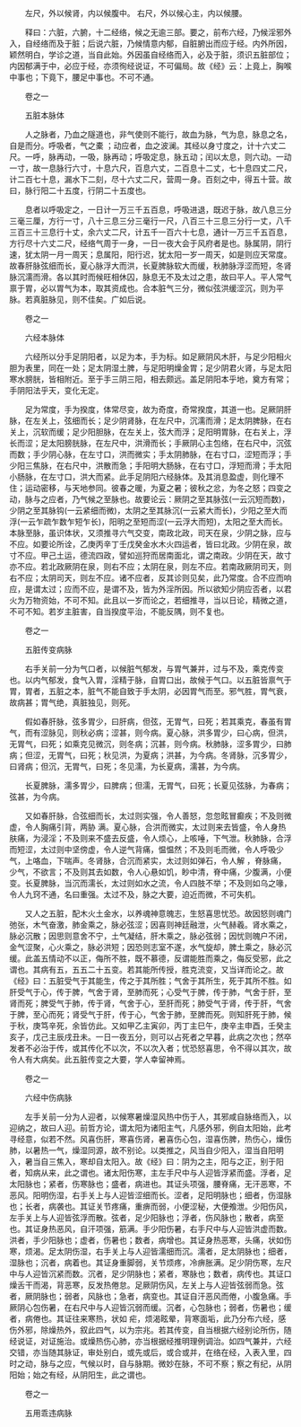 <!-- { "loadSidebar": true } -->
　　左尺，外以候肾，内以候腹中。 右尺，外以候心主，内以候腰。

　　释曰：六脏，六腑，十二经络，候之无逾三部。要之，前布六经，乃候淫邪外入，自经络而及于脏；后说六脏，乃候情意内郁，自脏腑出而应于经。内外所因，颖然明白，学诊之道，当自此始。外因虽自经络而入，必及于脏，须识五脏部位；内因郁满于中，必应于经，亦须徇经说证，不可偏局。故《经》云：上竟上，胸喉中事也；下竟下，腰足中事也。不可不通。

　　卷之一

　　五脏本脉体

　　人之脉者，乃血之隧道也，非气使则不能行，故血为脉，气为息，脉息之名，自是而分。呼吸者，气之橐 ；动应者，血之波澜。其经以身寸度之，计十六丈二尺。一呼，脉再动，一吸，脉再动；呼吸定息，脉五动；闰以太息，则六动。一动一寸，故一息脉行六寸，十息六尺，百息六丈，二百息十二丈，七十息四丈二尺，计二百七十息，漏水下二刻，尽十六丈二尺，营周一身。百刻之中，得五十营。故曰，脉行阳二十五度，行阴二十五度也。

　　息者以呼吸定之，一日计一万三千五百息，呼吸进退，既迟于脉，故八息三分三毫三厘，方行一寸，八十三息三分三毫行一尺，八百三十三息三分行一丈，八千三百三十三息行十丈，余六丈二尺，计五千一百六十七息，通计一万三千五百息，方行尽十六丈二尺，经络气周于一身，一日一夜大会于风府者是也。脉属阴，阴行速，犹太阴一月一周天；息属阳，阳行迟，犹太阳一岁一周天，如是则应天常度。故春肝脉弦细而长，夏心脉浮大而洪，长夏脾脉软大而缓，秋肺脉浮涩而短，冬肾脉沉濡而滑。各以其时而候旺相休囚，脉息无不及太过之患，故曰平人。平人常气禀于胃，必以胃气为本，取其资成也。合本脏气三分，微似弦洪缓涩沉，则为平脉。若真脏脉见，则不佳矣。广如后说。

　　卷之一

　　六经本脉体

　　六经所以分手足阴阳者，以足为本，手为标。如足厥阴风木肝，与足少阳相火胆为表里，同在一处；足太阴湿土脾，与足阳明燥金胃；足少阴君火肾，与足太阳寒水膀胱，皆相附近。至于手三阴三阳，相去颇远。盖足阴阳本乎地，奠方有常；手阴阳法乎天，变化无定。

　　足为常度，手为揆度，体常尽变，故为奇度，奇常揆度，其道一也。足厥阴肝脉，在左关上，弦细而长；足少阴肾脉，在左尺中，沉濡而滑；足太阴脾脉，在右关上，沉软而缓；足少阳胆脉，在左关上，弦大而浮；足阳明胃脉，在右关上，浮长而涩；足太阳膀胱脉，在左尺中，洪滑而长；手厥阴心主包络，在右尺中，沉弦而数；手少阴心脉，在左寸口，洪而微实；手太阴肺脉，在右寸口，涩短而浮；手少阳三焦脉，在右尺中，洪散而急；手阳明大肠脉，在右寸口，浮短而滑；手太阳小肠脉，在左寸口，洪大而紧。此手足阴阳六经脉体。及其消息盈虚，则化理不住；运动密移，与天地参同。彼春之暖，为夏之暑；彼秋之忿，为冬之怒；四变之动，脉与之应者，乃气候之至脉也。故要论云：厥阴之至其脉弦(一云沉短而数)，少阴之至其脉钩(一云紧细而微)，太阴之至其脉沉(一云紧大而长)，少阳之至大而浮(一云乍疏乍数乍短乍长)，阳明之至短而涩(一云浮大而短)，太阳之至大而长。本脉至脉，虽识体状，又须推寻六气交变，南政北政，司天在泉，少阴之脉，应与不应。如要论所诠，乙庚丙辛丁壬戊癸金水木火四运者，皆曰北政。少阴在泉，故寸不应。甲己土运，德流四政，譬如巡狩而居南面北，谓之南政。少阴在天，故寸亦不应。若北政厥阴在泉，则右不应；太阴在泉，则左不应。若南政厥阴司天，则右不应；太阴司天，则左不应。诸不应者，反其诊则见矣，此乃常度。合不应而响应，是谓太过；应而不应，是谓不及，皆为外淫所因。所以欲知少阴应否者，以君火为万物资始，不可不知。此且以一岁而论之，若细推寻，当以日论，精微之道，不可不知。若岁主脏害，自当揆度平治，不能反隅，则不复也。

　　卷之一

　　五脏传变病脉

　　右手关前一分为气口者，以候脏气郁发，与胃气兼并，过与不及，乘克传变也。以内气郁发，食气入胃，淫精于脉，自胃口出，故候于气口。以五脏皆禀气于胃，胃者，五脏之本，脏气不能自致于手太阴，必因胃气而至。邪气胜，胃气衰，故病甚；胃气绝，真脏独见，则死。

　　假如春肝脉，弦多胃少，曰肝病，但弦，无胃气，曰死；若其乘克，春虽有胃气，而有涩脉见，则秋必病；涩甚，则今病。夏心脉，洪多胃少，曰心病，但洪，无胃气，曰死；如乘克见微沉，则冬病；沉甚，则今病。秋肺脉，涩多胃少，曰肺病；但涩，无胃气，曰死；秋见洪，为夏病；洪甚，为今病。冬肾脉，沉多胃少，曰肾病；但沉，无胃气，曰死；冬见濡，为长夏病，濡甚，为今病。

　　长夏脾脉，濡多胃少，曰脾病；但濡，无胃气，曰死；长夏见弦脉，为春病；弦甚，为今病。

　　又如春肝脉，合弦细而长，太过则实强，令人善怒，忽忽眩冒癫疾；不及则微虚，令人胸痛引背，两胁 满。夏心脉，合洪而微实，太过则来去皆盛，令人身热肤痛，为浸淫；不及则来不盛去反盛，令人烦心，上咳唾，下气泄。秋肺脉，合浮而短涩，太过则中坚傍虚，令人逆气背痛，愠愠然；不及则毛而微，令人呼吸少气，上咯血，下喘声。冬肾脉，合沉而紧实，太过则如弹石，令人解 ，脊脉痛，少气，不欲言；不及则其去如数，令人心悬如饥，眇中清，脊中痛，少腹满，小便变。长夏脾脉，当沉而濡长，太过则如水之流，令人四肢不举；不及则如乌之喙，令人九窍不通，名曰重强。太过不及，脉之大要，迫近而微，不可失机。

　　又人之五脏，配木火土金水，以养魂神意魄志，生怒喜思忧恐。故因怒则魂门弛张，木气奋激，肺金乘之，脉必弦涩；因喜则神廷融泄，火气赫羲。肾水乘之，脉必沉散；因思则意舍不宁，土气凝结，肝木乘之，脉必弦弱；因忧则魄户不闭，金气涩聚，心火乘之，脉必洪短；因恐则志室不遂，水气旋却，脾土乘之，脉必沉缓。此盖五情动不以正，侮所不胜，既不慕德，反谓能胜而乘之，侮反受邪，此之谓也。其病有五，五五二十五变。若其能所传授，胜克流变，又当详而论之。故《经》曰：五脏受气于其能生，传之于其所胜；气舍于其所生，死于其所不胜。如肝受气于心，传于脾，气舍于肾，至肺而死；心受气于脾，传于肺，气舍于肝，至肾而死；脾受气于肺，传于肾，气舍于心，至肝而死；肺受气于肾，传于肝，气舍于脾，至心而死；肾受气于肝，传于心，气舍于肺，至脾而死。则知肝死于肺，候于秋，庚笃辛死，余皆仿此。又如甲乙主寅卯，丙丁主巳午，庚辛主申酉，壬癸主亥子，戊己主辰戌丑未。一日一夜五分，则可以占死者之早暮，此病之次也；然卒发者不必治于传，或其传化不以次，不以次入者；忧恐怒喜思，令不得以其次，故令人有大病矣。此五脏传变之大要，学人幸留神焉。

　　卷之一

　　六经中伤病脉

　　左手关前一分为人迎者，以候寒暑燥湿风热中伤于人，其邪咸自脉络而入，以迎纳之，故曰人迎。前哲方论，谓太阳为诸阳主气，凡感外邪，例自太阳始，此考寻经意，似若不然。风喜伤肝，寒喜伤肾，暑喜伤心包，湿喜伤脾，热伤心，燥伤肺，以暑热一气，燥湿同源，故不别论。以类推之，风当自少阳入，湿当自阳明入，暑当自三焦入，寒却自太阳入。故《经》曰：阴为之主，阳与之正，别于阳者，知病从来，此之谓也。诸太阳伤寒，主左手尺中与人迎皆浮紧而盛。浮者，足太阳脉也；紧者，伤寒脉也；盛者，病进也。其证头项强，腰脊痛，无汗恶寒，不恶风。阳明伤湿，右手关上与人迎皆涩细而长。涩者，足阳明脉也；细者，伤湿脉也；长者，病袭也。其证关节疼痛，重痹而弱，小便涩秘，大便飧泄。少阳伤风，左手关上与人迎皆弦浮而散。弦者，足少阳脉也；浮者，伤风脉也；散者，病至也。其证身热恶风，自汗项强，筋满。手少阳伤暑，右手尺中与人迎皆洪虚而数。洪者，手少阳脉也；虚者，伤暑也；数者，病增也。其证身热恶寒，头痛，状如伤寒，烦渴。足太阴伤湿，右手关上与人迎皆濡细而沉。濡者，足太阴脉也；细者，湿脉也；沉者，病着也。其证身重脚弱，关节烦疼，冷痹胀满。足少阴伤寒，左尺中与人迎皆沉紧而数。沉者，足少阴脉也；紧者，寒脉也；数者，病传也。其证口燥舌干而渴，背恶寒，反发热倦怠。足厥阴伤风，左关上与人迎皆弦弱而急。弦者，厥阴脉也；弱者，风脉也；急者，病变也。其证自汗恶风而倦，小腹急痛。手厥阴心包伤暑，在右尺中与人迎皆沉弱而缓。沉者，心包脉也；弱者，伤暑也；缓者，病倦也。其证往来寒热，状如 疟，烦渴眩晕，背寒面垢，此乃分布六经，感伤外邪，除燥热外，叙此四气，以为宗兆。若其传变，自当根据六经别论所伤，随经说证，对证施治。或燥热伤心肺，亦当根据经推明理例调治。如四气兼并，六经交错，亦当随其脉证，审处别白，或先或后，或合或并，在络在经，入表入里，四时之动，脉与之应，气候以时，自与脉期。微妙在脉，不可不察；察之有纪，从阴阳始；始之有经，从阴阳生，此之谓也。

　　卷之一

　　五用乖违病脉

